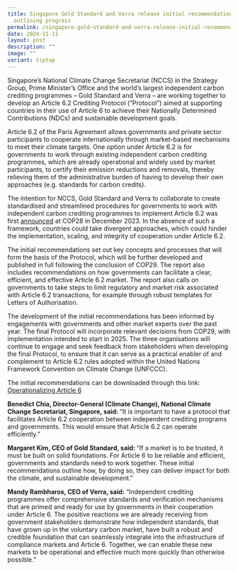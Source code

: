 ```yaml
---
title: Singapore Gold Standard and Verra release initial recommendations
  outlining progress
permalink: /singapore-gold-standard-and-verra-release-initial-recommendations-outlining-progress/
date: 2024-11-11
layout: post
description: ""
image: ""
variant: tiptap
---
```

<p>Singapore’s National Climate Change Secretariat (NCCS) in the Strategy
Group, Prime Minister’s Office and the world’s largest independent carbon
crediting programmes – Gold Standard and Verra – are working together to
develop an Article 6.2 Crediting Protocol (“Protocol”) aimed at supporting
countries in their use of Article 6 to achieve their Nationally Determined
Contributions (NDCs) and sustainable development goals.</p>
<p>Article 6.2 of the Paris Agreement allows governments and private sector
participants to cooperate internationally through market-based mechanisms
to meet their climate targets. One option under Article 6.2 is for governments
to work through existing independent carbon crediting programmes, which
are already operational and widely used by market participants, to certify
their emission reductions and removals, thereby relieving them of the administrative
burden of having to develop their own approaches (e.g. standards for carbon
credits).</p>
<p>The intention for NCCS, Gold Standard and Verra to collaborate to create
standardised and streamlined procedures for governments to work with independent
carbon crediting programmes to implement Article 6.2 was first <a href="https://www.nccs.gov.sg/media/press-releases/singapore-verra-and-gold-standard-partner-to-develop-playbook-for-cc/" rel="noopener noreferrer nofollow" target="_blank">announced</a> at
COP28 in December 2023. In the absence of such a framework, countries could
take divergent approaches, which could hinder the implementation, scaling,
and integrity of cooperation under Article 6.2.</p>
<p>The initial recommendations set out key concepts and processes that will
form the basis of the Protocol, which will be further developed and published
in full following the conclusion of COP29. The report also includes recommendations
on how governments can facilitate a clear, efficient, and effective Article
6.2 market. The report also calls on governments to take steps to limit
regulatory and market risk associated with Article 6.2 transactions, for
example through robust templates for Letters of Authorisation.&nbsp;</p>
<p>The development of the initial recommendations has been informed by engagements
with governments and other market experts over the past year. The final
Protocol will incorporate relevant decisions from COP29, with implementation
intended to start in 2025. The three organisations will continue to engage
and seek feedback from stakeholders when developing the final Protocol,
to ensure that it can serve as a practical enabler of and complement to
Article 6.2 rules adopted within the United Nations Framework Convention
on Climate Change (UNFCCC).</p>
<p>The initial recommendations can be downloaded through this link: <a href="/files/Article_6_Protocol_v1_11Nov2024_final.pdf" rel="noopener nofollow" target="_blank">Operationalizing Article 6</a>
</p>
<p></p>
<p><strong>Benedict Chia, Director-General (Climate Change), National Climate Change Secretariat, Singapore, said:&nbsp;</strong>“It
is important to have a protocol that facilitates Article 6.2 cooperation
between independent crediting programs and governments. This would ensure
that Article 6.2 can operate efficiently.”</p>
<p><strong>Margaret Kim, CEO of Gold Standard, said:&nbsp;</strong>“If a
market is to be trusted, it must be built on solid foundations. For Article
6 to be reliable and efficient, governments and standards need to work
together. These initial recommendations outline how, by doing so, they
can deliver impact for both the climate, and sustainable development.”</p>
<p><strong>Mandy Rambharos, CEO of Verra, said:</strong> “Independent crediting
programmes offer comprehensive standards and verification mechanisms that
are primed and ready for use by governments in their cooperation under
Article 6. The positive reactions we are already receiving from government
stakeholders demonstrate how independent standards, that have grown up
in the voluntary carbon market, have built a robust and credible foundation
that can seamlessly integrate into the infrastructure of compliance markets
and Article 6. Together, we can enable these new markets to be operational
and effective much more quickly than otherwise possible.”</p>
<p></p>
<p></p>